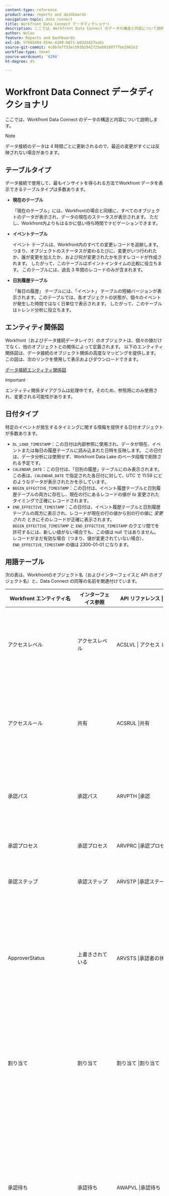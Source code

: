 ```yaml
---
content-type: reference
product-area: reports and dashboards
navigation-topic: data connect
title: Workfront Data Connect データディクショナリ
description: ここでは、Workfront Data Connect のデータの構造と内容について説明します。
author: Nolan
feature: Reports and Dashboards
exl-id: 57985404-554e-4289-b871-b02d3427aa5c
source-git-commit: 4c8b7e7f33ec593b2942725eb9160f7fbe2962e3
workflow-type: tm+mt
source-wordcount: '4294'
ht-degree: 4%

---
```


# Workfront Data Connect データディクショナリ

ここでは、Workfront Data Connect のデータの構造と内容について説明します。

>[!NOTE]
>
>データ接続のデータは 4 時間ごとに更新されるので、最近の変更がすぐには反映されない場合があります。

## テーブルタイプ

データ接続で使用して、最もインサイトを得られる方法でWorkfront データを表示できるテーブルタイプは多数あります。

* **現在のテーブル**

  「現在のテーブル」には、Workfrontの場合と同様に、すべてのオブジェクトのデータが表示され、データの現在のステータスが表示されます。 ただし、Workfront内よりもはるかに低い待ち時間でナビゲーションできます。

* **イベントテーブル**

  イベント テーブルは、Workfront内のすべての変更レコードを追跡します。つまり、オブジェクトのステータスが変わるたびに、変更がいつ行われたか、誰が変更を加えたか、および何が変更されたかを示すレコードが作成されます。 したがって、このテーブルはポイントインタイムの比較に役立ちます。 このテーブルには、過去 3 年間のレコードのみが含まれます。

* **日別履歴テーブル**

  「毎日の履歴」 テーブルには、「イベント」 テーブルの短縮バージョンが表示されます。このテーブルでは、各オブジェクトの状態が、個々のイベントが発生した時間ではなく日単位で表示されます。 したがって、このテーブルはトレンド分析に役立ちます。

<!-- Custom table -->

## エンティティ関係図

Workfront（およびデータ接続データレイク）のオブジェクトは、個々の値だけでなく、他のオブジェクトとの関係によって定義されます。 以下のエンティティ関係図は、データ接続のオブジェクト関係の高度なマッピングを提供します。 この図は、次のリンクを使用して表示およびダウンロードできます。

[データ接続エンティティ関係図](/help/quicksilver/reports-and-dashboards/data-lake/assets/Workfront-data-lake_entity-relationship-diagram.pdf)

>[!IMPORTANT]
>
>エンティティ関係ダイアグラムは処理中です。そのため、参照用にのみ使用され、変更される可能性があります。

## 日付タイプ

特定のイベントが発生するタイミングに関する情報を提供する日付オブジェクトが多数あります。

* `DL_LOAD_TIMESTAMP`：この日付は内部参照に使用され、データが現在、イベントまたは毎日の履歴テーブルに読み込まれた日時を反映します。 この日付は、データ分析には使用せず、Workfront Data Lake のベータ段階で削除される予定です。
* `CALENDAR_DATE`：この日付は、「日別の履歴」テーブルにのみ表示されます。 この表は、`CALENDAR_DATE` で指定された各日付に対して、UTC で 11:59 にどのようなデータが表示されたかを示しています。
* `BEGIN_EFFECTIVE_TIMESTAMP`：この日付は、イベント履歴テーブルと日別履歴テーブルの両方に存在し、現在の行にあるレコードの値が _to_ 変更されたタイミングで正確にレコードされます。
* `END_EFFECTIVE_TIMESTAMP`：この日付は、イベント履歴テーブルと日別履歴テーブルの両方に表示され、レコードが現在の行の値から別の行の値に _変更された_ ときにそのレコードが正確に表示されます。 `BEGIN_EFFECTIVE_TIMESTAMP` と `END_EFFECTIVE_TIMESTAMP` のクエリ間でを許可するには、新しい値がない場合でも、この値は null ではありません。 レコードがまだ有効な場合（つまり、値が変更されていない場合）、`END_EFFECTIVE_TIMESTAMP` の値は 2300-01-01 になります。

## 用語テーブル

次の表は、Workfrontのオブジェクト名（およびインターフェイスと API のオブジェクト名）と、Data Connect の同等の名前を関連付けています。

<table>
  <thead>
    <tr>
        <th>Workfront エンティティ名</th>
        <th>インターフェイス参照</th>
        <th>API リファレンス | ラベル</th>
        <th>Data Lake テーブル</th>
        <th>関係フィールド</th>
        <th>関係テーブルとフィールド</th>
    </tr>
  </thead>
  <tbody>
    <tr>
        <td>アクセスレベル</td>
        <td>アクセスレベル</td>
        <td>ACSLVL | アクセス レベル</td>
        <td>ACCESSLEVELS_CURRENT<br>ACCESSLEVELS_DAILY_HISTORY<br>ACCESSLEVELS_EVENT</td>
        <td>ACCESSLEVELID （self） <br>APPGLOBALID<br>LASTUPDATEDBYID<br>LEGACYACCESSLEVELID<br>OBJID<br>SYSID</td>
        <td>Self<br>Not 関係。内部アプリケーションの目的で使用されます <br>USER_CURRENT | USERID<br> 関係ではありません。内部アプリケーション目的で使用されます。<br>OBJCODE フィールドで識別されるオブジェクトの ID<br> 関係ではありません。内部アプリケーション目的で使用されます。</td>
    </tr>
    <tr>
        <td>アクセスルール</td>
        <td>共有</td>
        <td>ACSRUL |共有</td>
        <td>ACCESSRULES_CURRENT<br>ACCESSRULES_DAILY_HISTORY<br>ACCESSRULES_EVENT</td>
        <td>ACCESSORID <br>ACCESSRULEID （self） <br>ANCESTORID <br>LASTUPDATEDBYID <br>SECURITYOBJID <br>SYSID</td>
        <td>ACCESSOROBJCODE フィールドで識別されるオブジェクトの ID<br>Self<br>ANCESTOROBJCODE フィールドで識別されるオブジェクトの ID<br>USERS_CURRENT | USERID<br>SECURITYOBJCODE フィールドで識別されるオブジェクトの ID<br> リレーションシップではありません。内部アプリケーションの目的で使用されます</td>
    </tr>
    <tr>
        <td>承認パス</td>
        <td>承認パス</td>
        <td>ARVPTH |承認</td>
        <td>APPROVALPATHS_CURRENT<br>APPROVALPATHS_DAILY_HISTORY<br>APPROVALPATHS_EVENT</td>
        <td>APPROVALPATHID （セルフ） <br>APPROVALPROCESSID <br>ENTEREDBYID <br>GLOBALPATHID <br>LASTUPDATEDBYID <br>SYSID</td>
        <td>Self<br>APPROVALPROCESSES_CURRENT | APPROVALPROCESSID<br>USERS_CURRENT | USERID<br> 関係ではありません。内部アプリケーションの目的で使用されます <br>USERS_CURRENT | USERID<br> 関係ではありません。内部アプリケーションに使用されます</td>
    </tr>
    <tr>
        <td>承認プロセス</td>
        <td>承認プロセス</td>
        <td>ARVPRC |承認プロセス</td>
        <td>APPROVALPROCESSES_CURRENT<br>APPROVALPROCESSES_DAILY_HISTORY<br>APPROVALPROCESSES_EVENT</td>
        <td>APPROVALPROCESSID （self） <br>ENTEREDBYID <br>LASTUPDATEDBYID<br>SYSID</td>
        <td>Self<br>USERS_CURRENT | USERID<br>USERS_CURRENT | USERID<br> 関係ではありません。内部アプリケーションに使用されます</td>
    </tr>
    <tr>
        <td>承認ステップ</td>
        <td>承認ステップ</td>
        <td>ARVSTP |承認ステージ</td>
        <td>APPROVALSTEPS_CURRENT<br>APPROVALSTEPS_DAILY_HISTORY<br>APPROVALSTEPS_EVENT</td>
        <td>APPROVALPATHID <br>APPROVALSTEPID （self） <br>SYSID</td>
        <td>APPROVALPATHS_CURRENT | APPROVALPATHID<br>Self<br> 関係ではありません。内部適用のために使用されます</td>
    </tr>
    <tr>
        <td>ApproverStatus</td>
        <td>上書きされている</td>
        <td>ARVSTS |承認者の状態</td>
        <td>APPROVERSTATES_CURRENT<br>APPROVERSTATES_DAILY_HISTORY<br>APPROVERSTATES_EVENT</td>
        <td>APPROVERSTATUSID （self） <br>APPROVABLEOBJID<br>APPROVALSTEPID<br>APPROVEDBYID <br>DELEGATEUSERID<br>LASTUPDATEDBYID <br>OPTASKID<br>OVERRIDDENUSERID<br>PROJECTID<br>STEPAPPROVERID<br>SYSID<br>TASKID<br>WILDCARDUSERID</td>
        <td>Self<br>APPROVABLEOBJCODE フィールドで識別されるオブジェクト ID<br>APPROVALSTEPS_CURRENT | APPROVALSTEPID<br>USERS_CURRENT | ユーザー ID <br>USERS_CURRENT | USERID<br>USERS_CURRENT | ユーザー ID <br>OPTASKS_CURRENT | OPTASKID<br>USERS_CURRENT | USERID<br>PROJECTS_CURRENT | PROJECTID<br>USERS_CURRENT | USERID<br> 関係ではありません。内部アプリケーションの目的で使用されます <br>TASKS_CURRENT | TASKID<br>USERS_CURRENT | ユーザー ID</td>
    </tr>
    <tr>
        <td>割り当て</td>
        <td>割り当て</td>
        <td>割り当て |割り当て</td>
        <td>ASSIGNMENTS_CURRENT<br>ASSIGNMENTS_DAILY_HISTORY<br>ASSIGNMENTS_EVENT</td>
        <td>ASSIGNEDBYID<br>ASSIGNEDTOID<br>ASSIGNMENTID （self） <br>CATEGORYID<br>CLASSIFIERID<br>OPTASKID<br>PRIVATERATECARDID<br>PROJECTID<br>ROLEID<br>TASKID<br>TEAMID</td>
        <td>USER_CURRENT | USERID<br>USER_CURRENT | USERID<br>Self<br>CATEGORIES_CURRENT | CATEGORYID<br>Classifier テーブルは現在サポートされていません <br>OPTASK_CURRENT | OPTASKID<br>RATECARD_CURRENT | RATECARDID<br>PROJECT_CURRENT | PROJECTID<br>ROLE_CURRENT | ROLEID<br>TASK_CURRENT | TASKID<br>TEAM_CURRENT | TEAMID</td>
    </tr>
    <tr>
        <td>承認待ち</td>
        <td>承認待ち</td>
        <td>AWAPVL |承認待ち</td>
        <td>AWAITINGAPPROVALS_CURRENT<br>AWAITINGAPPROVALS_DAILY_HISTORY<br>AWAITINGAPPROVALS_EVENT</td>
        <td>ACCESSREQUESTID<br>APPROVABLEID <br>APPROVERID <br>AWAITINGAPPROVALID （self） <br>DOCUMENTID <br>DOCUMENTVERSIONID<br>OPTASKID <br>PROJECTID <br>ROLEID <br>SUBMITTEDBYID <br>SYSID<br>TASKID <br>TEAMID <br>TIMESHEETID<br>USERID</td>
        <td>アクセス要求テーブルは現在サポートされていません <br> リレーションシップではありません。内部アプリケーションの目的で使用されます <br>USERS_CURRENT | USERID<br>Self<br>DOCUMENTS_CURRENT | DOCUMENTID<br>DOCUMENTVERSIONS_CURRENT | DOCUMENTVERSIONID<br>OPTASKS_CURRENT | OPTASKID<br>PROJECTS_CURRENT | PROJECTID<br>ROLES_CURRENT | ROLEID<br>USERS_CURRENT | USERID<br> 関係ではありません。内部アプリケーションの目的で使用されます <br>TASKS_CURRENT | TASKID<br>TEAMS_CURRENT | TEAMID<br>TIMESHEETS_CURRENT | TIMESHEETID<br>USERS_CURRENT | ユーザー ID</td>
    </tr>
    <tr>
        <td>ベースライン</td>
        <td>ベースライン</td>
        <td>ブリン | ベースライン</td>
        <td>BASELINES_CURRENT<br>BASELINES_DAILY_HISTORY<br>BASELINES_EVENT</td>
        <td>BASELINEID （self） <br>EXCHANGERATEID <br>PROJECTID <br>SYSID</td>
        <td>Self<br>EXCHANGERATES_CURRENT | EXCHANGERATEID<br>PROJECTS_CURRENT | PROJECTID<br> 関係ではありません。内部適用のために使用されます</td>
    </tr>
    <tr>
        <td>ベースライン タスク</td>
        <td>ベースライン タスク</td>
        <td>BSTSK | ベースライン タスク</td>
        <td>BASELINETASKS_CURRENT<br>BASELINETASKS_DAILY_HISTORY<br>BASELINETASKS_EVENT</td>
        <td>BASELINEID<br>BASELINETASKID （self） <br>EXCHANGERATEID <br>PROJECTID <br>SYSID<br>TASKID</td>
        <td>BASELINES_CURRENT | BASELINEID<br>Self<br>EXCHANGERATES_CURRENT | EXCHANGERATEID<br>PROJECTS_CURRENT | PROJECTID<br> リレーションシップではありません。内部アプリケーションの目的で使用されます <br>TASKS_CURRENT | TASKID</td>
    </tr>
    <tr>
        <td>請求レート</td>
        <td>レートまたはレートの上書き</td>
        <td>率 |請求料率</td>
        <td>RATES_CURRENT<br>RATES_DAILY_HISTORY<br>RATES_EVENT</td>
        <td>ASSIGNMENTID<br>CLASSIFIERID<br>EXCHANGERATEID<br>NLBRCATEGORYID<br>NONLABORRESOURCEID<br>OBJID<br>PROJECTID<br>RATECARDID<br>RATEID （自己） <br>ROLEID<br>SOURCERATECARDID<br>SYSID<br>TEMPLATEID<br>USERID</td>
        <td>ASSIGNMENTS_CURRENT | ASSIGNMENTID<br>Classifier テーブルは現在サポートされていません <br>EXCHANGERATES_CURRENT | EXCHANGERATEID<br> 労力以外のリソース カテゴリ テーブルは現在サポートされていません <br>NONLABORRESOURCES_CURRENT | NONLABORRESOURCEID<br>OBJCODE フィールドで識別されるオブジェクトの ID<br>PROJECTS_CURRENT | PROJECTID <br>RATECARD_CURRENT | RATECARDID<br>Self<br>ROLES_CURRENT | ROLEID <br>RATECARD_CURRENT | RATECARDID <br> 関係ではありません。内部アプリケーション用に使用されます <br>TEMPLATES_CURRNT | TEMPLATEID<br>USERS_CURRENT | ユーザー ID</td>
    </tr>
    <tr>
        <td>請求記録</td>
        <td>請求記録</td>
        <td>請求書 |請求記録</td>
        <td>BILLINGRECORDS_CURRENT<br>BILLINGRECORDS_DAILY_HISTORY<br>BILLINGRECORDS_EVENT</td>
        <td>BILLINGRECORDID （self） <br>CATEGORYID<br>EXCHANGERATEID <br>INVOICEID <br>LASTUPDATEDBYID <br>PROJECTID <br>SYSID</td>
        <td>Self<br>CATEGORIES_CURRENT | CATEGORYID<br>EXCHANGERATES_CURRENT | EXCHANGERATEID <br> 請求書テーブルは現在サポートされていません <br>USERS_CURRENT | ユーザー ID <br>PROJECTS_CURRENT | PROJECTID   <br> 関係ではありません。内部適用目的で使用されます</td>
    </tr>
    <tr>
        <td>予約</td>
        <td>予約</td>
        <td>予約 |予約</td>
        <td>BOOKINGS_CURRENT<br>BOOKINGS_DAILY_HISTORY<br>BOOKINGS_EVENT</td>
        <td>BOOKINGID （self） <br>ENTEREDBYID<br>LASTUPDATEDBYID<br>NLBRCATEGORYID<br>NONLABORRESOURCEID<br>OBJID<br>PROJECTID<br>SYSID<br>TASKID<br>TEMPLATEID<br>TEMPLATETASKID<br>TOPOBJID</td>
        <td>Self<br>USERS_CURRENT | USERID<br>USERS_CURRENT | USERID<br> 労力以外のリソース カテゴリ テーブルは現在サポートされていません <br>NONLABORRESOURCES_CURRENT | NONLABORRESOURCEID<br>OBJOBJCODE フィールドで識別されるオブジェクトの ID<br>PROJECTS_CURRENT | PROJECTID <br> リレーションシップではありません。内部アプリケーションの目的で使用されます <br>TASKS_CURRENT | TASKID     <br>TEMPLATES_CURRENT | TEMPLATEID<br>TEMPLATETASKS_CURRENT | TEMPLATETASKID<br>TOPOBJCODE フィールドで識別されるオブジェクトの ID</td>
    </tr>
    <tr>
        <td>カテゴリ</td>
        <td>カスタムフォーム</td>
        <td>CTGY | カテゴリ</td>
        <td>CATEGORIES_CURRENT<br>CATEGORIES_DAILY_HISTORY<br>CATEGORIES_EVENT</td>
        <td>CATEGORYID （self） <br>ENTEREDBYID<br>GROUPID <br>LASTUPDATEDBYID <br>SYSID</td>
        <td>Self<br>USERS_CURRENT | USERID<br>GROUPS_CURRENT | GROUPID <br>USERS_CURRENT | USERID <br> 関係ではありません。内部アプリケーションに使用されます</td>
    </tr>
    <tr>
        <td>カテゴリパラメーター</td>
        <td>カスタムフォームフィールド</td>
        <td>CTGYPA | カテゴリパラメーター</td>
        <td>CATEGORIESPARAMETERS_CURRENT<br>CATEGORIESPARAMETERS_DAILY_HISTORY<br>CATEGORIESPARAMETERS_EVENT</td>
        <td>CATEGORIESPARAMETERID （self） <br>CATEGORYID<br>PARAMETERGROUPID<br>PARAMETERID    <br>SYSID</td>
        <td>Self<br>CATEGORIES_CURRENT | CATEGORYID<br> パラメーターグループ テーブルは現在サポートされていません <br>PARAMETERS_CURRENT | パラメーター ID    <br> 関係ではありません。内部適用目的で使用されます</td>
    </tr>
    <tr>
        <td>会社</td>
        <td>会社</td>
        <td>CMPY |会社</td>
        <td>COMPANIES_CURRENT<br>COMPANIES_DAILY_HISTORY<br>COMPANIES_EVENT</td>
        <td>CATEGORYID<br>COMPANYID （self） <br>ENTEREDBYID<br>GROUPID<br>LASTUPDATEDBYID<br>PRIVATERATECARDID<br>SYSID</td>
        <td>CATEGORIES_CURRENT | CATEGORYID<br>Self<br>USERS_CURRENT | ユーザー ID <br>GROUPS_CURRENT | GROUPID<br>USERS_CURRENT | ユーザー ID <br>RATECARD_CURRENT | RATECARDID<br> 関係ではありません。内部適用目的で使用されます</td>
    </tr>
    <tr>
        <td>カスタム四半期</td>
        <td>カスタム四半期</td>
        <td>CSTQRT |カスタム四半期</td>
        <td>CUSTOMQUARTERS_CURRENT<br>CUSTOMQUARTERS_DAILY_HISTORY<br>CUSTOMQUARTERS_EVENT</td>
        <td>CUSTOMQUARTERID （self） <br>SYSID</td>
        <td>自己 <br> 関係ではありません。内部申請のために使用されます</td>
    </tr>
    <tr>
        <td>CustomEnum</td>
        <td>条件、優先度、重要度、ステータス</td>
        <td>システム | カスタム列挙</td>
        <td>CUSTOMENUMS_CURRENT<br>CUSTOMENUMS_DAILY_HISTORY<br>CUSTOMENUMS_EVENT<br>* レコードのタイプは、「enumClass」プロパティを使用して識別されます。 必要なタイプは次のとおりです。<br>CONDITION_OPTASK<br>CONDITION_PROJ<br>CONDITION_TASK<br>PRIORITY_OPTASK<br>PRIORITY_PROJ<br>PRIORITY_TASK<br>SEVERITY_OPTASK<br>STATUS_OPTASK<br>STATUS_PROJ<br>STATUS_TASK</td>
        <td>ENTEREDBYID<br>GROUPID</td>
        <td>USER_CURRENT | USERID<br>GROUP_CURRENT | GROUPID</td>
    </tr>
    <tr>
        <td>ドキュメント</td>
        <td>ドキュメント</td>
        <td>DOCU | ドキュメント</td>
        <td>DOCUMENTS_CURRENT<br>DOCUMENTS_DAILY_HISTORY<br>DOCUMENTS_EVENT<br>DOCUMENTS_CUSTOM_VALUE_CURRENT<br>DOCUMENTS_CUSTOM_VALUE_DAILY_HISTORY<br>DOCUMENTS_CUSTOM_VALUE_EVENT</td>
        <td>CATEGORYID<br>CHECKEDOUTBYID<br>DOCUMENTID<br>DOCUMENTREQUESTID<br>EXCHANGERATEID<br>ITERATIONID<br>LASTNOTEID<br>LASTUPDATEDBYID<br>NOTEID<br>OBJID<br>OPTASKID<br>OWNERID<br>PORTFOLIID<br>PROGRAMID<br>PROJECTID<br>RELEASEVERSIONID<br>TASKID<br> TEMPLATEID<br>TEMPLATETASKID<br>TOPOBJID<br>USERID</td>
        <td>CATEGORIES_CURRENT | CATEGORYID<br>USER_CURRENT | USERID<br>Self<br>Document Request テーブルは現在サポートされていません <br>EXCHANGERATES_CURRENT | EXCHANGERATEID<br>ITERATIONS_CURRENT | ITERATIONID<br>NOTE_CURRENT | NOTEID<br>USER_CURRENT | USERID<br>NOTE_CURRENT | DOCOBJCODE 値 <br>OPTASK_CURRENT に応じた NOTEID<br>Varibale | OPTASKID<br>USER_CURRENT | ユーザー ID<br>PORTFOLIO_現在 | PORTFOLIOID<br>PROGRAM_CURRENT | PROGRAMID<br>PROJECT_CURRENT | PROJECTID<br>Release バージョン テーブルは現在サポートされていません <br>TASK_CURRENT | TASKID<br>TEMPLATES_CURRENT | TEMPLATEID<br>TEMPLATETASKS_CURRENT | TEMPLATETASKID<br>TOPOBJCODE value<br>USER_CURRENT に応じた変数 | ユーザー ID</td>
    </tr>
    <tr>
        <td>ドキュメントの承認</td>
        <td>ドキュメントの承認</td>
        <td>DOCAPL | ドキュメントの承認</td>
        <td>DOCAPPROVALS_CURRENT<br>DOCAPPROVALS_DAILY_HISTORY<br>DOCAPPROVALS_EVENT</td>
        <td>APPROVERID<br>DOCAPPROVALID （self） <br>DOCUMENTID<br>NOTEID<br>REQUESTORID<br>SYSID</td>
        <td>USERS_CURRENT | USERID <br>Self<br>DOCUMENTS_CURRENT | DOCUMENTID<br>NOTES_CURRENT | NOTEID<br>USERS_CURRENT | USERID <br> 関係ではありません。内部アプリケーションに使用されます</td>
    </tr>
    <tr>
        <td>ドキュメントフォルダー</td>
        <td>ドキュメントフォルダー</td>
        <td>DOCFLD | DocsFolder</td>
        <td>DOCFOLDERS_CURRENT<br>DOCFOLDERS_DAILY_HISTORY<br>DOCFOLDERS_EVENT</td>
        <td>DOCFOLDERID （self） <br>ENTEREDBYID<br>ISSUEID<br>ITERATIONID    <br>LINKEDFOLDERID<br>PARENTID<br>PORTFOLIIOID <br>PROGRAMID    <br>PROJECTID<br>SYSID<br>TASKID     <br>TEMPLATEID<br>TEMPLATETASKID<br>USERID</td>
        <td>Self<br>USERS_CURRENT | USERID<br>OPTASKS_CURRENT | OPTASKID<br>ITERATIONS_CURRENT | ITERATIONID<br>LINKEDFOLDERS_CURRENT | LINKEDFOLDERID<br>DOCFOLDERS_CURRENT | DOCFOLDERID<br>PORTFOLIO_現在 | ポートフォリオ ID <br>PROGRAM_CURRENT | PROGRAMID    <br>PROJECTS_CURRENT | PROJECTID <br> リレーションシップではありません。内部アプリケーションの目的で使用されます <br>TASKS_CURRENT | TASKID     <br>TEMPLATES_CURRENT | TEMPLATEID<br>TEMPLATETASKS_CURRENT | TEMPLATETASKID<br>USERS_CURRENT | ユーザー ID</td>
    </tr>
    <tr>
        <td>DocumentProvideMetadata</td>
        <td>ドキュメント提供メタデータ</td>
        <td>DOCMET | DocumentProviderMetadata</td>
        <td>DOCPROVIDERMETA_CURRENT<br>DOCPROVIDERMETA_DAILY_HISTORY<br>DOCPROVIDERMETA_EVENT</td>
        <td>DOCPROVIDERMETAID （self） <br>SYSID</td>
        <td>自己 <br> 関係ではありません。内部申請のために使用されます</td>
    </tr>
    <tr>
        <td>DocumentProvider</td>
        <td>ドキュメント プロバイダー</td>
        <td>DOCPRO | ドキュメント プロバイダー</td>
        <td>DOCPROVIDERS_CURRENT<br>DOCPROVIDERS_DAILY_HISTORY<br>DOCPROVIDERS_EVENT</td>
        <td>DOCPROVIDERCONFIGID<br>DOCPROVIDERID （self） <br>OWNERID    <br>SYSID</td>
        <td>DOCPROVIDERCONFIG_CURRENT | DOCPROVIDERCONFIGID<br>Self<br>USERS_CURRENT | ユーザー ID    <br> 関係ではありません。内部適用目的で使用されます</td>
    </tr>
    <tr>
        <td>DocumentProviderConfig</td>
        <td>ドキュメントプロバイダー設定</td>
        <td>DOCCFG | DocumentProviderConfig</td>
        <td>DOCPROVIDERCONFIG_CURRENT<br>DOCPROVIDERCONFIG_DAILY_HISTORY<br>DOCPROVIDERCONFIG_EVENT</td>
        <td>DOCPROVIDERCONFIGID （self） <br>SYSID</td>
        <td>自己 <br> 関係ではありません。内部申請のために使用されます</td>
    </tr>
    <tr>
        <td>DocumentVersion</td>
        <td>ドキュメントのバージョン</td>
        <td>DOCV | ドキュメント バージョン</td>
        <td>DOCUMENTVERSIONS_CURRENT<br>DOCUMENTVERSIONS_DAILY_HISTORY<br>DOCUMENTVERSIONS_EVENT</td>
        <td>DOCUMENTID<br>DOCUMENTPROVIDERID<br>DOCUMENTVERSIONID<br>ENTEREDBYID<br>EXTERNALSTORAGEID<br>PROOFAPPROVALSTATUSID<br>PROOFEDBYUSERID<br>PROOFID<br>PROOFOWNERID<br>PROOFSTAGEID</td>
        <td>DOCUMENT_CURRENT | DOCUMENTID<br>DOCPROVIDERS_CURRENT | DOCUMENTPROVIDERID<br>Self<br>USER_CURRENT | USERID<br>External ID<br>Proof Approval Status テーブルは現在サポートされていません <br>USER_CURRENT | USERID<br>Proof テーブルは現在サポートされていません <br>USER_CURRENT | USERID<br>Proof ステージ テーブルは現在サポートされていません</td>
    </tr>
    <tr>
        <td>為替レート</td>
        <td>為替レート</td>
        <td>EXRATE |為替相場</td>
        <td>EXCHANGERATES_CURRENT<br>EXCHANGERATES_DAILY_HISTORY<br>EXCHANGERATES_EVENT</td>
        <td>EXCHANGERATEID （self） <br>PROJECTID<br>SYSID <br>TEMPLATEID  </td>
        <td>Self<br>PROJECTS_CURRENT | PROJECTID <br> リレーションシップではありません。内部アプリケーション用に使用されます <br>TEMPLATES_CURRENT | TEMPLATEID  </td>
    </tr>
    <tr>
        <td>費用</td>
        <td>費用</td>
        <td>有効期限 |費用</td>
        <td>EXPENSES_CURRENT<br>EXPENSES_DAILY_HISTORY<br>EXPENSES_EVENT</td>
        <td>BILLINGRECORDID<br>CATEGORYID<br>ENTEREDBYID<br>EXCHANGERATEID<br>EXPENSEID （セルフ） <br>EXPENSETYPEID<br>LASTUPDATEDBYID<br>OBJID<br>PROJECTID<br>SYSID<br>TASKID<br>TEMPLATETASKID<br>TEMPLATETASKID<br>TOPOBJID</td>
        <td>BILLINGRECORDS_CURRENT | BILLINGRECORDID<br>CATEGORIES_CURRENT | CATEGORYID<br>USERS_CURRENT | USERID<br>EXCHANGERATES_CURRENT | EXCHANGERATEID <br>Self <br>EXPENSETYPES_CURRENT | EXPENSETTYPEID <br>USERS_CURRENT | USERID <br>OBJCODE フィールドで識別されるオブジェクトの ID <br>PROJECTS_CURRENT | PROJECTID <br> リレーションシップではありません。内部アプリケーションの目的で使用されます <br>TASKS_CURRENT | TASKID<br>TEMPLATES_CURRENT | TEMPLATEID<br>TEMPLATETASKS_CURRENT | TEMPLATETASKID<br>TOPOBJCODE フィールドで識別されるオブジェクトの ID</td>
    </tr>
    <tr>
        <td>費用タイプ</td>
        <td>費用タイプ</td>
        <td>EXPTYPE |費用タイプ</td>
        <td>EXPENSETYPES_CURRENT<br>EXPENSETYPES_DAILY_HISTORY<br>EXPENSETYPES_EVENT</td>
        <td>APPGLOBALID<br>EXPENSETYPEID （self） <br>OBJID <br>SYSID  </td>
        <td>関係ではありません。内部アプリケーション目的で使用されます <br>Self<br>OBJCODE フィールドで識別されるオブジェクトの ID<br> 関係ではありません。内部アプリケーション目的で使用されます  </td>
    </tr>
    <tr>
        <td>グループ</td>
        <td>グループ</td>
        <td>GROUP | グループ</td>
        <td>GROUPS_CURRENT<br>GROUPS_DAILY_HISTORY<br>GROUPS_EVENT</td>
        <td>BUSINESSLEADERID<br>CATEGORYID<br>ENTEREDBYID<br>GROUPID<br>LAYOUTTEMPLATEID<br>PARENTID<br>ROOTID<br>UITEMPLATEID</td>
        <td>USER_CURRENT | USERID<br>CATEGORIES_CURRENT | CATEGORYID<br>USER_CURRENT | USERID<br>Self<br>Layout テンプレート テーブルはサポートされません <br>GROUP_CURRENT | GROUPID<br>GROUP_CURRENT | GROUPID<br>UITEMPLATES_CURRENT | UITEMPLATEID</td>
    </tr>
    <tr>
        <td>時間</td>
        <td>時間</td>
        <td>時間 |時間</td>
        <td>HOURS_CURRENT<br>HOURS_DAILY_HISTORY<br>HOURS_EVENT</td>
        <td>APPROVEDBYID<br>BILLINGRECORDID<br>CATEGORYID<br>CLASSIFIERID<br>DUPID<br>EXCHANGERATEID<br>EXTERNALTIMESHEETID<br>HOURRID<br>HOURTYPEID<br>LASTUPDATEDBYID<br>OPTASKID<br>OWNERID<br>PROJECTID<br>PROJECTOVERHEADID<br>ROLEID<br>TASKID<br>TIMESHEETID 日</td>
        <td>USER_CURRENT | USERID<br>BILLINGRECORDS_CURRENT | BILLINGRECORDID<br>CATEGORIES_CURRENT | CATEGORYID<br>Classifier テーブルは現在サポートされていません <br> リレーションシップではありません。内部アプリケーションの目的で使用されます <br>EXCHANGERATES_CURRENT | EXCHANGERATEID<br>Workfrontのリレーションシップではありません。外部システムへの統合に使用されます <br>Self<br>HOURTYPE_CURRENT | HOURTYPEID<br>USER_CURRENT | USERID<br>OPTASK_CURRENT | OPTASKID<br>USER_CURRENT | USERID<br>PROJECT_CURRENT | PROJECTID<br> リレーションシップではありません。内部アプリケーション用に使用されます <br>ROLE_CURRENT | ROLEID<br>TASK_CURRENT | TASKID<br>TIMESHEET_CURRENT | TIMESHEETID</td>
    </tr>
    <tr>
        <td>時間タイプ</td>
        <td>時間タイプ</td>
        <td>時間 |時間タイプ</td>
        <td>HOURTYPES_CURRENT</td>
        <td>APPGLOBALID<br>HOURTYPEID<br>OBJID</td>
        <td>関係ではない。内部アプリケーション目的で使用 <br>Self<br> 関係ではない。内部アプリケーション目的で使用</td>
    </tr>
    <tr>
        <td>イテレーション</td>
        <td>イテレーション</td>
        <td>ITRN |反復</td>
        <td>ITERATIONS_CURRENT<br>ITERATIONS_DAILY_HISTORY<br>ITERATIONS_EVENT</td>
        <td>CATEGORYID<br>ENTEREDBYID<br>ITERATIONID （self） <br>LASTUPDATEDBYID<br>OWNERID<br>SYSID<br>TEAMID</td>
        <td>CATEGORIES_CURRENT | CATEGORYID<br>USERS_CURRENT | USERID <br>Self<br>USERS_CURRENT | ユーザー ID <br>USERS_CURRENT | USERID <br> 関係ではありません。内部アプリケーション目的で使用されます <br>TEAMS_CURRENT | TEAMID</td>
    </tr>
    <tr>
        <td>ジャーナルエントリ</td>
        <td>ジャーナルエントリ</td>
        <td>ジャングル |仕訳</td>
        <td>JOURNALENTRIES_CURRENT<br>JOURNALENTRIES_DAILY_HISTORY<br>JOURNALENTRIES_EVENT</td>
        <td>APPROVERSTATUSID<br>ASSIGNMENTID<br>AUDITRECORDID<br>BASELINEID<br>BILLINGRECORDID<br>COMPANYID<br>DOCUMENTSHAREID<br><br> EDITEDBYID<br>EXPENSEID<br>HOURID<br>INITIALIVEID<br>JOURNALENTRIEID （self） <br>OBJID<br>OPTASKID<br>PORTFOLIIOID<br>PROGRAMID<br> PROJECTID<br>SUBOBJID<br>SUBSCRIBEID<br><br> <br> <br> <br> <br> SYSID の TASKID で TEMPLATEID を使用する場合</td>
        <td>APPROVERSTATES_CURRENT | APPROVERSTATUSID<br>ASSIGNMENTS_CURRENT | ASSIGNMENTID<br> 監査レコードテーブルは現在サポートされていません <br>BASELINES_CURRENT | BASELINEID <br>BILLINGRECORDS_CURRENT | BILLINGRECORDID<br>COMPANIES_CURRENT | COMPANYID <br>DOCUMENTS_CURRENT | DOCUMENTID <br> ドキュメント共有テーブルは現在サポートされていません <br>USERS_CURRENT | USERID<br>EXPENSES_CURRENT | EXPENSEID<br>HOURS_CURRENT | HOURID<br>Initiative テーブルは現在サポートされていません <br>Self<br>OBJCODE フィールドで識別されるオブジェクトの ID<br>OPTASKS_CURRENT | OPTASKID<br>PORTFOLIO_現在 | PORTFOLIOID<br>PROGRAM_CURRENT | PROGRAMID<br>PROJECTS_CURRENT | PROJECTID <br>SUBOBJCODE フィールドで識別されるオブジェクトの ID<br>Subscribe テーブルは現在サポートされていません <br> リレーションシップではありません。内部アプリケーションの目的で使用されます <br>TASKS_CURRENT | TASKID<br>TEMPLATES_CURRENT | TEMPLATEID<br>TIMESHEETS_CURRENT | TIMESHEETID<br>TOPOBJCODE フィールドで識別されるオブジェクトの ID<br>USERS_CURRENT | ユーザー ID</td>
    </tr>
    <tr>
        <td>LinkedFolder</td>
        <td>LinkedFolder</td>
        <td>LNKFDR | LinkedFolder</td>
        <td>LINKEDFOLDERS_CURRENT<br>LINKEDFOLDERS_DAILY_HISTORY<br>LINKEDFOLDERS_EVENT</td>
        <td>DOCUMENTPROVIDERID<br>EXTERNALSTORAGEID<br>FOLDERID<br>LINKEDBYID<br>LINKEDFOLDERID （self） <br>SYSID</td>
        <td>DOCPROVIDERS_CURRENT | DOCPROVIDERID<br>External ID<br>DOCFOLDERS_CURRENT | DOCFOLDERID<br>USERS_CURRENT | USERID <br>Self<br>Not a relationship；内部アプリケーション目的で使用されます  </td>
    </tr>
    <tr>
        <td>マイルストーン</td>
        <td>マイルストーン</td>
        <td>マイル | マイルストーン</td>
        <td>MILESTONES_CURRENT<br>MILESTONES_DAILY_HISTORY<br>MILESTONES_EVENT</td>
        <td>LASTUPDATEDBYID<br>MILESTONEID<br>MILESTONEPATHID</td>
        <td>USER_CURRENT | USERID<br>Self<br>MILESTONEPATH_CURRENT | MILESTONEID</td>
    </tr>
    <tr>
        <td>MilestonePath</td>
        <td>マイルストーンパス</td>
        <td>MPATH | マイルストーン パス</td>
        <td>MILESTONEPATHS_CURRENT<br>MILESTONEPATHS_DAILY_HISTORY<br>MILESTONEPATHS_EVENT</td>
        <td>ENTEREDBYID<br>LASTUPDATEDBYID<br>MILESTONEPATHID</td>
        <td>USER_CURRENT | USERID<br>USER_CURRENT | USERID<br>Self</td>
    </tr>
    <tr>
        <td>NonLaborResource</td>
        <td>労力以外のリソース</td>
        <td>NLBR |労力以外のリソース</td>
        <td>NONLABORRESOURCES_CURRENT<br>NONLABORRESOURCES_DAILY_HISTORY<br>NONLABORRESOURCES_EVENT</td>
        <td>CATEGORYID<br>NONLABORRESOURCEID （self） <br>ENTEREDBYID<br>HOMEGROUPID<br>LASTUPDATEDBYID<br>NONLABORRESOURCECATEGORYID <br>SYSID  </td>
        <td>CATEGORIES_CURRENT | CATEGORYID<br>Self<br>USERS_CURRENT | ユーザー ID <br>GROUPS_CURRENT | GROUPID<br>USERS_CURRENT | USERID <br> 労力以外のリソース カテゴリ テーブルは現在サポートされていません <br> リレーションシップではありません。内部アプリケーション目的で使用されます    </td>
    </tr>
    <tr>
        <td>非稼働日</td>
        <td>スケジュールの例外</td>
        <td>非世界貿易型の |非稼働日</td>
        <td>NONWORKDAYS_CURRENT<br>NONWORKDAYS_DAILY_HISTORY<br>NONWORKDAYS_EVENT</td>
        <td>NONWORKDAYID （self） <br>OBJID <br>SCHEDULEID <br>SYSID <br>USERID  </td>
        <td>Self<br>OBJCODE フィールドで識別されるオブジェクトの ID<br>SCHEDULES_CURRENT | SCHEDULEID <br> 関係ではありません。内部アプリケーション用に使用されます <br>USERS_CURRENT | ユーザー ID  </td>
    </tr>
    <tr>
        <td>メモ</td>
        <td>メモ</td>
        <td>メモ |注意</td>
        <td>NOTES_CURRENT<br>NOTES_DAILY_HISTORY<br>NOTES_EVENT</td>
        <td>ATTACHDOCUMENTID<br>ATTACHOBJID<br>ATTACHOPTASKID<br>ATTACHWORKID<br>ATTACHWORKUSERID<br>AUDITRECORDID<br>COMPANYID<br>DOCUMENTID<br>EXTERNALSERVICEID<br>ITERATIONID<br>NOTEID<br>OBJID<br>OPTASKID<br>OWNERID<br>PARENTENDORSEMENTID<br>PARENTJOURNALENTRYID <br>PARENTNOTEID<br>PORTFOLIOID<br>PROGRAMID<br>PROJECTID<br><br> <br> <br> <br> <br> <br> <br> <br> <br> PROOFACTIONID は PROOFID の RICHTEXTNOTEIDid に対して TEMPLATETASKID を実行します。</td>
        <td>DOCUMENT_CURRENT | DOCUMENTID<br>ATTACHOBJCODE<br>OPTASK_CURRENT に応じた変数 | OPTASKID<br>WORKITEMS_CURRENT<br>USER_CURRENT | USERID<br> 監査レコードテーブルは現在サポートされていません <br>COMPANIES_CURRENT | COMPANYID <br>DOCUMENT_CURRENT | DOCUMENTID<br>Workfrontの関係ではありません。外部システムへの統合に使用されます <br>ITERATIONS_CURRENT | ITERATIONID<br>Self<br>NOTEOBJCODE<br>OPTASK_CURRENT に応じた変数 | OPTASKID<br>USER_CURRENT | USERID<br>Endorsement テーブルは現在サポートされていません <br>JOURNALENTRIES_CURRENT | JOURNALENTRYID<br>NOTE_CURRENT | NOTEID<br>PORTFOLIO_現在 | PORTFOLIOID<br>PROGRAM_CURRENT | PROGRAMID<br>PROJECT_CURRENT | PROJECTID<br>Proof Action テーブルは現在サポートされていません <br>Proof テーブルは現在サポートされていません <br>RESERVEDTEXTNOTES_CURRENT | RICHTEXTNOTEID<br>TASK_CURRENT | TASKID<br>TEMPLATES_CURRENT | TEMPLATEID<br>TEMPLATETASKS_CURRENT | TEMPLATETASKID<br>NOTE_CURRENT | NOTEID<br>TIMESHEET_CURRENT | TOPOBJCODE<br>USER<br>CURRENT に応じた TIMESHEETID_Variable | ユーザー ID</td>
    </tr>
    <tr>
        <td>オブジェクトの統合</td>
        <td>オブジェクトの統合</td>
        <td>OBJECT | ObjectIntegration</td>
        <td>OBJECTINTEGRATION_CURRENT<br>OBJECTINTEGRATION_DAILY_HISTORY<br>OBJECTINTEGRATION_EVENT</td>
        <td>LINKEDOBJECTID<br>OBJECTINTEGRATIONID   （self） <br>OBJID <br>SYSID  </td>
        <td>LINKEDOBJECTCODE フィールドで特定されたオブジェクトの ID <br>Self<br>OBJCODE フィールドで特定されたオブジェクトの ID <br> 関係ではなく、内部アプリケーション目的で使用されます  </td>
    </tr>
    <tr>
        <td>オブジェクトカテゴリ</td>
        <td>オブジェクトカテゴリ</td>
        <td>OBJCAT | オブジェクト カテゴリ</td>
        <td>OBJECTSCATEGORIES_CURRENT<br>OBJECTSCATEGORIES_DAILY_HISTORY<br>OBJECTSCATEGORIES_EVENT</td>
        <td>CATEGORYID<br>OBJECTSCATEGORYID （self） <br>OBJID <br>SYSID  </td>
        <td>CATEGORIES_CURRENT | CATEGORYID<br>Self<br>OBJCODE フィールドで識別されるオブジェクトの ID<br> 関係ではありません。内部アプリケーション目的で使用されます  </td>
    </tr>
    <tr>
        <td>OpTask</td>
        <td>問題、要求</td>
        <td>OPTASK |問題</td>
        <td>OPTASKS_CURRENT<br>OPTASKS_DAILY_HISTORY<br>OPTASKS_EVENT<br>OPTASKS_CUSTOM_VALUE_CURRENT<br>OPTASKS_CUSTOM_VALUE_DAILY_HISTORY<br>OPTASKS_CUSTOM_VALUE_EVENT</td>
        <td>APPROVALPROCESSID<br>ASSIGNEDTOID<br>CATEGORYID<br>CURRENTAPPROVALSTEPID<br>ENTEREDBYID<br>EXCHANGERATEID<br>ITERATIONID<br>KANBANBOARDID<br>LASTCONDITIONNOTEID<br>LASTNOTEID<br>LASTUPDATEDBYID<br>OPTASKID<br>OWNERID<br>PROJECTID<br>QUEUEDEFID<br>EUEUEUID etopicid<br>RESOLVEOPTASKID<br>RESOLVEPROJECTID<br>RESOLVETASKID<br>RESOLVINGOBJID<br><br> <br> <br> <br> ROLEID は SOURCEOBJID です</td>
        <td>APPROVALPROCESSES_CURRENT | APPROVALPROCESSID<br>USER_CURRENT | USERID<br>CATEGORIES_CURRENT | CATEGORYID<br>APPROVALSTEPS_CURRENT | APPROVALSTEPID<br>USER_CURRENT | USERID<br>EXCHANGERATES_CURRENT | EXCHANGERATEID<br>ITERATIONS_CURRENT | ITERATIONID<br> かんばんボード テーブルは現在サポートされていません <br>NOTE_CURRENT | NOTEID<br>NOTE_CURRENT | NOTEID<br>USER_CURRENT | USERID<br>Self<br>USER_CURRENT | USERID<br>PROJECT_CURRENT | PROJECTID<br>Queue 定義テーブルはサポートされていません現在 <br> キュートピック テーブルはサポートされていません <br>OPTASK_CURRENT | OPTASKID<br>PROJECT_CURRENT | PROJECTID<br>TASK_CURRENT | RESOLVINGOBJCODE<br>ROLE<br>CURRENT に応じた TASKID_Variable | ROLEID<br>SOURCEOBJCODE_TASK<br>CURRENT に応じた変数 | TASKID<br>USER_CURRENT | USERID<br>TEAM_CURRENT | TEAMID</td>
    </tr>
    <tr>
        <td>パラメーター</td>
        <td>カスタムフィールド</td>
        <td>パラメーター | パラメーター</td>
        <td>PARAMETERS_CURRENT<br>PARAMETERS_DAILY_HISTORY<br>PARAMETERS_EVENT</td>
        <td>LASTUPDATEDBYID<br>PARAMETERFILTERID<br>PARAMETERID （自己） <br>SYSID  </td>
        <td>USERS_CURRENT | USERID<br> パラメーターフィルターテーブルは現在サポートされていません <br>Self<br> リレーションシップではありません。内部アプリケーション目的で使用されます  </td>
    </tr>
    <tr>
        <td>パラメーターオプション</td>
        <td>パラメーターオプション</td>
        <td>POPT | パラメーターオプション</td>
        <td>PARAMETEROPTIONS_CURRENT<br>PARAMETEROPTIONS_DAILY_HISTORY<br>PARAMETEROPTIONS_EVENT</td>
        <td>PARAMETERID<br>PARAMETEROPTIONID （self） <br>SYSID  </td>
        <td>PARAMETERS_CURRENT | PARAMETERID <br>Self <br> リレーションシップではありません。内部アプリケーションに使用されます  </td>
    </tr>
    <tr>
        <td>ポータル セクション</td>
        <td>レポート</td>
        <td>PTLSEC | レポート</td>
        <td>PORTALSECTIONS_CURRENT<br>PORTALSECTIONS_DAILY_HISTORY<br>PORTALSECTIONS_EVENT</td>
        <td>APPGLOBALID<br>ENTEREDBYID<br>FILTERID<br>GROUPBYID<br>LASTUPDATEDBYID<br>LASTVIEWEDBYID<br>OBJID<br>PORTALSECTIONID （自己） <br>PREFERENCEID<br>PUBLICRUNASUSERID<br>REPORTFOLDERID<br>RUNASUSERID<br>SCHEDULEDREPORTID<br>SYSID<br>VIEWID</td>
        <td>関係ではありません。内部アプリケーション用に使用されます <br>USERS_CURRENT | ユーザー ID <br>UIFILTERS_CURRENT | FILTERID<br>UIGROUPBYS_CURRENT | GROUPBYID<br>USERS_CURRENT | ユーザー ID <br>USERS_CURRENT | USERID <br>OBJOBJCODE フィールドで識別されるオブジェクトの ID<br>Self<br>PREFERENCES_CURRENT | PREFERENCEID<br>USERS_CURRENT | ユーザー ID <br>REPORTFOLDERS_CURRENT | REPORTFOLDERID<br>USERS_CURRENT | USERID <br> スケジュール済みレポート テーブルは現在サポートされていません <br> リレーションシップではありません。内部アプリケーションの目的で使用されます <br>UIVIEWS_CURRENT | VIEWID</td>
    </tr>
    <tr>
        <td>「ポータル」タブ</td>
        <td>ダッシュボード</td>
        <td>PTLTAB | ダッシュボード</td>
        <td>PORTALTABS_CURRENT<br>PORTALTABS_DAILY_HISTORY<br>PORTALTABS_EVENT</td>
        <td>DOCID<br>LASTUPDATEDBYID<br>PORTALPROFILEID<br>PORTALTABID （self） <br>SYSID<br>USERID</td>
        <td>関係ではありません。内部アプリケーション用に使用されます <br>USERS_CURRENT | USERID <br> ポータル プロファイル テーブルはサポートされません <br>Self<br>Not a relationship; used for internal application purposes <br>USERS_CURRENT | ユーザー ID  </td>
    </tr>
    <tr>
        <td>ポータルのタブセクション</td>
        <td>ダッシュボードセクション</td>
        <td>PRTBSC | [ ポータル ] タブ セクション</td>
        <td>PORTALTABSPORTALSECTIONS_CURRENT<br>PORTALTABSPORTALSECTIONS_DAILY_HISTORY<br>PORTALTABSPORTALSECTIONS_EVENT</td>
        <td>CALENDARPORTALSECTIONID<br>EXTERNALSECTIONID<br>INTERNALSECTIONID<br>PORTALSECTIONOBJID<br>PORTALTABID<br>PORTALTABSECTIONID （self） <br>SYSID</td>
        <td>カレンダーポータルセクションがサポートされていません現在 <br> 外部セクションテーブルはサポートされていません現在 <br>PORTALSECTIONS_CURRENT | PORTALSECTIONID <br>PORTALSECTIONOBJCODE フィールドで識別されるオブジェクトの ID<br>PORTALTABS_CURRENT | PORTALTABID<br>Self<br> 関係ではありません。内部アプリケーション目的で使用されます</td>
    </tr>
    <tr>
        <td>PortalSectionLastViewer</td>
        <td>最終閲覧者のレポート</td>
        <td>PLSLSV | PortalSectionLastViewer</td>
        <td>REPORTLASTVIEWERS_CURRENT<br>REPORTLASTVIEWERS_DAILY_HISTORY<br>REPORTLASTVIEWERS_EVENT</td>
        <td>REPORTID<br>REPORTLASTVIEWERID （self） <br>SYSID<br>VIEWERID</td>
        <td>PORTALSECTIONS_CURRENT | PORTALSECTIONID <br>REPORTLASTVIEWERID （self） <br> 関係ではありません。内部アプリケーションの目的で使用されます <br>USERS_CURRENT | ユーザー ID  </td>
    </tr>
    <tr>
        <td>ポートフォリオ</td>
        <td>ポートフォリオ</td>
        <td>ポート |Portfolio</td>
        <td>PORTFOLIO_現在 <br>PORTFOLIO_日別_履歴 <br>PORTFOLIO_イベント <br>PORTFOLIO_カスタム_値_現在 <br>PORTFOLIO_カスタム_値_日別_履歴 <br>PORTFOLIO_カスタム_値_イベント</td>
        <td>ALIGNMENTSCORECARDID<br>CATEGORYID<br>ENTEREDBYID<br>GROUPID<br>LASTUPDATEDBYID<br>OWNERID<br>PORTFOLIOID</td>
        <td>スコアカードテーブルは現在サポートされていません <br>CATEGORIES_CURRENT | CATEGORYID<br>USER_CURRENT | USERID<br>GROUP_CURRENT | GROUPID<br>USER_CURRENT | USERID<br>USER_CURRENT | USERID<br>Self</td>
    </tr>
    <tr>
        <td>設定</td>
        <td>表示，フィルター，グループ化，レポート定義</td>
        <td>PROSET |環境設定</td>
        <td>PREFERENCES_CURRENT<br>PREFERENCES_DAILY_HISTORY<br>PREFERENCES_EVENT</td>
        <td>APPGLOBALID<br>PREFERENCEID （self） <br>SYSID  </td>
        <td>関係ではない。内部アプリケーション目的で使用 <br>Self <br> 関係ではない。内部アプリケーション目的で使用  </td>
    </tr>
    <tr>
        <td>プログラム</td>
        <td>プログラム</td>
        <td>PRGM | プログラム</td>
        <td>PROGRAMS_CURRENT<br>PROGRAMS_DAILY_HISTORY<br>PROGRAMS_EVENT<br>PROGRAMS_CUSTOM_VALUE_CURRENT<br>PROGRAMS_CUSTOM_VALUE_DAILY_HISTORY<br>PROGRAMS_CUSTOM_VALUE_EVENT</td>
        <td>CATEGORYID<br>ENTEREDBYID<br>GROUPID<br>LASTUPDATEDBYID<br>OWNERID<br>PORTFOLIOID<br>PROGRAMID</td>
        <td>CATEGORIES_CURRENT | CATEGORYID<br>USER_CURRENT | USERID<br>GROUP_CURRENT | GROUPID<br>USER_CURRENT | USERID<br>USER_CURRENT | ユーザー ID<br>PORTFOLIO_現在 | PORTFOLIOID<br>Self</td>
    </tr>
    <tr>
        <td>プロジェクト</td>
        <td>プロジェクト</td>
        <td>見込み | プロジェクト</td>
        <td>PROJECTS_CURRENT<br>PROJECTS_DAILY_HISTORY<br>PROJECTS_EVENT<br>PROJECTS_CUSTOM_VALUE_CURRENT<br>PROJECTS_CUSTOM_VALUE_DAILY_HISTORY<br>PROJECTS_CUSTOM_VALUE_EVENT</td>
        <td>AEMNATIVEFOLDERTREESREFID<br>ALIGNMENTSCORECARDID<br>APPROVALPROCESSID<br>ATTACHEDARTECARDID<br>CATEGORYID<br>COMPANYID<br>CONVERTEDOPTASKID<br>CONVERTEDOPTASKORIGINATORID<br>CURRENTAPPROVALSTEPID<br>DELIVERABLESCORECARDID<br>ENTEREDBYID<br>GROUPID<br>LASTCONDITIONNOTEID<br>LASTID noteid<br>LASTUPDATEDBYID<br>MILESTONEPATHID<br>OWNERID<br>POPACCOUNTID<br>PORTFOLIIOID<br>PRIVATERATECARDID<br><br> <br> <br> <br> <br> <br> <br> <br> <br> PROGRAMID の PROGRAMIDID の QUEUEDEFID は QUEUEDEFID の ID で SUBMITTEDBYID の ID を持っています</td>
        <td>Workfrontの関係ではありません。外部のシステム <br> スコアカードテーブルへの統合に使用されます。現在、サポートされていません <br>APPROVALPROCESSES_CURRENT | APPROVALPROCESSID<br>RATECARD_CURRENT | RATECARDID<br>CATEGORIES_CURRENT | CATEGORYID<br>COMPANIES_CURRENT | COMPANYID <br>OPTASK_CURRENT | OPTASKID<br>USER_CURRENT | USERID<br>APPROVALSTEPS_CURRENT | APPROVALSTEPID<br>Scorecard テーブルは現在サポートされていません <br>USER_CURRENT | USERID<br>GROUP_CURRENT | GROUPID<br>NOTE_CURRENT | NOTEID<br>NOTE_CURRENT | NOTEID<br>USER_CURRENT | USERID<br>MILESTONEPATH_CURRENT | MILESTONEPATHID<br>USER_CURRENT | USERID<br>Pop アカウント テーブルは現在サポートされていません <br>PORTFOLIO_現在 | PORTFOLIOID<br>RATECARD_CURRENT | RATECARDID<br>PROGRAM_CURRENT | PROGRAMID<br>Self<br>Queue 定義テーブルは現在サポートされていません <br>OPTASK_CURRENT | OPTASKID<br>RESOURCEPOOLS_CURRENT | RESOURCEPOOLID<br>SCHEDULE_CURRENT | SCHEDULEID<br>USER_CURRENT | USERID<br>USER_CURRENT | USERID<br>TEAM_CURRENT | TEAMID<br>TEMPLATES_CURRENT | TEMPLATEID</td>
    </tr>
    <tr>
        <td>RateCard</td>
        <td>レートカード</td>
        <td>RTCRD |評価カード</td>
        <td>RATECARD_CURRENT<br>RATECARD_DAILY_HISTORY<br>RATECARD_EVENT</td>
        <td>CATEGORYID<br>ENTEREDBYID<br>LASTUPDATEDBYID<br>RATECARDID （self） <br>SECURITYROOTID <br>SOURCEID<br>SYSID</td>
        <td>CATEGORYID<br>USERS_CURRENT | ユーザー ID <br>USERS_CURRENT | ユーザー ID    <br>Self<br>SECURITYOBJCODE フィールドで識別されるオブジェクトの ID<br>SOURCEOBJCODE フィールドで識別されるオブジェクトの ID<br> リレーションシップではありません。内部アプリケーション目的で使用されます  </td>
    </tr>
    <tr>
        <td>報告書フォルダー</td>
        <td>報告書フォルダー</td>
        <td>RPTFDR |報告書フォルダー</td>
        <td>REPORTFOLDERS_CURRENT<br>REPORTFOLDERS_DAILY_HISTORY<br>REPORTFOLDERS_EVENT</td>
        <td>REPORTFOLDERID （self） <br>SYSID  </td>
        <td>自己 <br> 関係ではなく、内部適用目的で使用  </td>
    </tr>
    <tr>
        <td>予約時間</td>
        <td>（個人）休暇</td>
        <td>RESVT |休暇</td>
        <td>RESERVEDTIMES_CURRENT<br>RESERVEDTIMES_DAILY_HISTORY<br>RESERVEDTIMES_EVENT</td>
        <td>RESERVEDTIMEID （セルフ） <br>SYSID<br>TASKID<br>USERID  </td>
        <td>Self<br>Not 関係。内部アプリケーションの目的で使用されます <br>TASKS_CURRENT | TASKID<br>USERS_CURRENT | ユーザー ID  </td>
    </tr>
    <tr>
        <td>リソースプール</td>
        <td>リソースプール</td>
        <td>RSPL | リソース プール</td>
        <td>RSRCPOOLS_CURRENT<br>RSRCPOOLS_DAILY_HISTORY<br>RSRCPOOLS_EVENT</td>
        <td>ENTEREDBYID<br>LASTUPDATEDBYID <br>RESOURCEPOOLID （self） <br>SYSID  </td>
        <td>USERS_CURRENT | ユーザー ID <br>USERS_CURRENT | USERID <br>Self<br>Not a relationship；内部アプリケーション目的で使用されます  </td>
    </tr>
    <tr>
        <td>Rich Text メモ</td>
        <td>Rich Text メモ</td>
        <td>RHNOTE | Rich Text メモ</td>
        <td>RESERVEDTEXTNOTES_CURRENT<br>RESERVEDTEXTNOTES_DAILY_HISTORY<br>RESERVEDTEXTNOTES_EVENT</td>
        <td>RICHTEXTNOTEID （self） <br>SYSID  </td>
        <td>自己 <br> 関係ではなく、内部適用目的で使用  </td>
    </tr>
    <tr>
        <td>リッチテキストパラメーター値</td>
        <td>リッチテキストパラメーター値</td>
        <td>CHVAL | RichTextParameterValue</td>
        <td>RICHTEXTPARAMETERVALUES_CURRENT<br>RICHTEXTPARAMETERVALUES_DAILY_HISTORY<br>RICHTEXTPARAMETERVALUES_EVENT</td>
        <td>PARAMETERVALUEID<br>RICHTEXTPARAMETERVALUEID （self） <br>SYSID  </td>
        <td>パラメーター値テーブルは現在サポートされていません <br>Self <br> リレーションシップではありません。内部アプリケーション目的で使用されます  </td>
    </tr>
    <tr>
        <td>リスク</td>
        <td>リスク</td>
        <td>危険 |危険</td>
        <td>RISKS_CURRENT<br>RISKS_DAILY_HISTORY<br>RISKS_EVENT</td>
        <td>ENTEREDBYID<br>EXCHANGERATEID<br>LASTUPDATEDBYID<br>PROJECTID<br>RISKID （セルフ） <br>RISKTYPEID<br>SYSID<br>TEMPLATEID</td>
        <td>USERS_CURRENT | USERID<br>EXCHANGERATES_CURRENT | EXCHANGERATEID<br>USERS_CURRENT | ユーザー ID <br>PROJECTS_CURRENT | PROJECTID   <br>Self<br>RISKTYPES_CURRENT | RISKTYPEID<br> 関係ではありません。内部アプリケーションの目的で使用されます <br>TEMPLATES_CURRENT | TEMPLATEID</td>
    </tr>
    <tr>
        <td>リスクタイプ</td>
        <td>リスクタイプ</td>
        <td>RSKTYPE |危険タイプ</td>
        <td>RISKTYPES_CURRENT<br>RISKTYPES_DAILY_HISTORY<br>RISKTYPES_EVENT</td>
        <td>RISKTYPEID<br>SYSID</td>
        <td>自己 <br> 関係ではありません。内部申請のために使用されます</td>
    </tr>
    <tr>
        <td>役割</td>
        <td>担当業務</td>
        <td>役割 |担当業務</td>
        <td>ROLES_CURRENT<br>ROLES_DAILY_HISTORY<br>ROLES_EVENT</td>
        <td>ENTEREDBYID<br>LAYOUTTEMPLATEID<br>PRIVATERATECARDID<br>ROLEID<br>UITEMPLATEID</td>
        <td>USER_CURRENT | USERID<br> レイアウト テンプレート テーブルはサポートされません <br>RATECARD_CURRENT | RATECARDID<br>Self<br>UITEMPLATES_CURRENT |UITEMPLATEID</td>
    </tr>
    <tr>
        <td>スケジュール</td>
        <td>スケジュール</td>
        <td>SCHED | スケジュール</td>
        <td>SCHEDULES_CURRENT<br>SCHEDULES_DAILY_HISTORY<br>SCHEDULES_EVENT</td>
        <td>ENTEREDBYID<br>GROUPID<br>HOMEGROUPID<br>SCHEDULEID</td>
        <td>USER_CURRENT | USERID<br>GROUP_CURRENT | GROUPID<br>GROUP_CURRENT | GROUPID<br>Self</td>
    </tr>
    <tr>
        <td>ステップ承認者</td>
        <td>ステップ承認者</td>
        <td>SPAPVR |ステージ承認者</td>
        <td>STEPAPPROVERS_CURRENT<br>STEPAPPROVERS_DAILY_HISTORY<br>STEPAPPROVERS_EVENT</td>
        <td>APPROVALSTEPID<br>ROLEID<br>STEPAPPROVERID （self） <br>SYSID <br>TEAMID<br>USERID</td>
        <td>APPROVALSTEPS_CURRENT | APPROVALSTEPID<br>ROLES_CURRENT | ROLEID<br>Self<br> 関係ではありません。内部アプリケーションの目的で使用されます <br>TEAMS_CURRENT | TEAMID<br>USERS_CURRENT | ユーザー ID</td>
    </tr>
    <tr>
        <td>タスク</td>
        <td>タスク</td>
        <td>タスク | タスク</td>
        <td>TASKS_CURRENT<br>TASKS_DAILY_HISTORY<br>TASKS_EVENT<br>TASKS_CUSTOM_VALUE_CURRENT<br>TASKS_CUSTOM_VALUE_DAILY_HISTORY_TASKS<br>CUSTOM_VALUE_EVENT</td>
        <td>APPROVALPROCESSID<br>ASSIGNEDTOID<br>BILLINGRECORDID<br>CATEGORYID<br>CONVERTEDOPTASKID<br>CONVERTEDOPTASKORIGINATORID<br>CURRENTAPPROVALSTEPID<br>ENTEREDBYID<br>EXCHANGERATEID<br>GROUPID<br>ITERATIONID<br>KANBANBOARDID<br>LASTCONDITIONNOTEID<br>LASTUPDATEDBYID<br>LASTUPDATEDID <br>MILESTONEID<br>PARENTID<br>PROJECTID<br>RECURRENCERULEID<br>REJECTIONISSUEID<br><br> <br> <br> <br> <br> RESERVEDTIMEID は ROLEID です</td>
        <td>APPROVALPROCESSES_CURRENT | APPROVALPROCESSID<br>USER_CURRENT | USERID<br>BILLINGRECORDS_CURRENT | BILLINGRECORDID<br>CATEGORIES_CURRENT | CATEGORYID<br>OPTASK_CURRENT | OPTASKID<br>USER_CURRENT | USERID<br>APPROVALSTEPS_CURRENT | APPROVALSTEPID<br>USER_CURRENT | USERID<br>EXCHANGERATES_CURRENT | EXCHANGERATEID<br>GROUP_CURRENT | GROUPID<br>ITERATIONS_CURRENT | ITERATIONID<br> かんばんボード テーブルは現在サポートされていません <br>NOTE_CURRENT | NOTEID<br>NOTE_CURRENT | NOTEID<br>USER_CURRENT | USERID<br>MILESTONE_CURRENT | MILESTONEID<br>TASK_CURRENT | TASKID<br>PROJECT_CURRENT | PROJECTID<br>Recurrence Rule テーブルは現在サポートされていません <br>OPTASK_CURRENT | OPTASKID<br>RESERVEDTIMES_CURRENT | RESERVEDTIMEID<br>ROLE_CURRENT | ROLEID<br>USER_CURRENT | USERID<br>Self<br>TEAM_CURRENT | TEAMID<br>TEMPLATETASKS_CURRENT | TEMPLATETASKID</td>
    </tr>
    <tr>
        <td>タスクの先行タスク</td>
        <td>先行タスク</td>
        <td>先行 |先行タスク</td>
        <td>PREDECESSORS_CURRENT<br>PREDECESSORS_DAILY_HISTORY<br>PREDECESSORS_EVENT</td>
        <td>ID （self） <br>PREDECESSORID<br>SUCCESSORID <br>SYSID</td>
        <td>Self<br>TASKS_カレント | TASKID<br>TASKS_CURRENT | TASKID <br> リレーションシップではありません。内部アプリケーションに使用されます</td>
    </tr>
    <tr>
        <td>チーム</td>
        <td>チーム</td>
        <td>TEAMOB | チーム</td>
        <td>TEAMS_CURRENT<br>TEAMS_DAILY_HISTORY<br>TEAMS_EVENT</td>
        <td>ENTEREDBYID<br>GROUPID<br>LAYOUTTEMPLATEID<br>MYWORKVIEWID<br>OWNERID<br>REQUESTSVIEWID<br>SCHEDULEID<br>TEAMID<br>UITEMPLATEID</td>
        <td>USER_CURRENT | USERID<br>GROUP_CURRENT | GROUPID<br>Layout テンプレート テーブルはサポートされません <br>UIVIEWS_CURRENT | UIVIEWID<br>USER_CURRENT | USERID<br>UIVIEWS_CURRENT | UIVIEWID<br>SCHEDULE_CURRENT | SCHEDULEID<br>Self<br>UITEMPLATES_CURRENT |UITEMPLATEID</td>
    </tr>
    <tr>
        <td>チームメンバー</td>
        <td>その他のチーム、チームメンバー</td>
        <td>TEAMMB | チームメンバー</td>
        <td>TEAMMEMBERS_CURRENT<br>TEAMMEMBERS_DAILY_HISTORY<br>TEAMMEMBERS_EVENT</td>
        <td>SYSID <br>TEAMID<br>TEAMMEMBERID （self） <br>USERID</td>
        <td>関係ではありません。内部アプリケーション目的で使用されます <br>TEAMS_CURRENT | TEAMID<br>Self<br>USERS_CURRENT | ユーザー ID</td>
    </tr>
    <tr>
        <td>TeamMemberRole</td>
        <td>チーム メンバーの役割</td>
        <td>チーム | チーム メンバーの役割</td>
        <td>TEAMMEMBERROLES_CURRENT<br>TEAMMEMBERROLES_DAILY_HISTORY<br>TEAMMEMBERROLES_EVENT</td>
        <td>ROLEID <br>TEAMID<br>TEAMMEMBERROLEID （self） <br>USERID</td>
        <td>ROLES_CURRENT | ROLEID <br>TEAMS_CURRENT | TEAMID<br>Self<br>USERS_CURRENT | ユーザー ID</td>
    </tr>
    <tr>
        <td>テンプレート</td>
        <td>テンプレート</td>
        <td>テンプレ | テンプレート</td>
        <td>TEMPLATES_CURRENT<br>TEMPLATES_DAILY_HISTORY<br>TEMPLATES_EVENT</td>
        <td>APPROVALPROCESSID<br>CATEGORYID<br>COMPANYID<br>DELIVERABLESCORECARDID<br>ENTEREDBYID<br>GROUPID<br>LASTNOTEID<br>LASTUPDATEDBYID<br>MILESTONEPATHID<br>OWNERID<br>PRIVATERATECARDID<br>PROGRAMID<br>QUEUEDEFID<br>SCHEDULEID<br>TEAMID<br>TEAMID<br>TEMPLATEID （セルフ）</td>
        <td>APPROVALPROCESSES_CURRENT | APPROVALPROCESSID<br>CATEGORIES_CURRENT | CATEGORYID<br>COMPANIES_CURRENT | COMPANYID   <br>DELIVERABLESCORECARDID <br>USERS_CURRENT | USERID<br>GROUPS_CURRENT | GROUPID<br>NOTES_CURRENT | NOTEID<br>USERS_CURRENT | USERID<br>MILESTONEPATH_CURRENT | MILESTONEPATHID <br>USERS_CURRENT | ユーザー ID <br>RATECARD_CURRENT | RATECARDID<br>PROGRAM_CURRENT | PROGRAMID<br>Queue 定義テーブルは現在サポートされていません <br>SCHEDULES_CURRENT | SCHEDULEID <br> 関係ではありません。内部アプリケーション用に使用されます <br>TEAMS_CURRENT | TEAMID<br>Self</td>
    </tr>
    <tr>
        <td>テンプレートの割り当て</td>
        <td>テンプレートの割り当て</td>
        <td>集計 | テンプレートの割り当て</td>
        <td>TEMPLATEASSIGNMENTS_CURRENT<br>TEMPLATEASSIGNMENTS_DAILY_HISTORY<br>TEMPLATEASSIGNMENTS_EVENT</td>
        <td>ASSIGNEDTOID<br>CATEGORYID<br>LASTUPDATEDBYID<br>OBJID<br>ROLEID<br>SYSID<br>TEAMID<br>TEAMTIMELINEABLEID<br>TEMPLATEASSIGNMENTID （self） <br>TEMPLATETASKID</td>
        <td>USERS_CURRENT | USERID<br>CATEGORIES_CURRENT | CATEGORYID<br>USERS_CURRENT | USERID<br>OBJCODE フィールドで識別されるオブジェクトの ID<br>ROLES_CURRENT | ROLEID<br> 関係ではありません。内部アプリケーション目的で使用されます <br>TEAMS_CURRENT | TEAMID<br>Team Timelineable テーブルは現在サポートされていません <br>Self<br>TEMPLATETASKS_CURRENT |TEMPLATETASKID</td>
    </tr>
    <tr>
        <td>テンプレートタスク</td>
        <td>テンプレートタスク</td>
        <td>TTSK | テンプレート タスク</td>
        <td>TEMPLATETASKS_CURRENT<br>TEMPLATETASKS_DAILY_HISTORY<br>TEMPLATETASKS_EVENT</td>
        <td>APPROVALPROCESSID<br>ASSIGNEDTOID<br>CATEGORYID<br>ENTEREDBYID<br>EXCHANGERATEID<br>LASTNOTEID<br>LASTUPDATEDBYID<br>MILESTONEID<br>PARENTID<br>RECURRENCERULEID<br>ROLEID<br>SYSID<br>TEAMID<br>TEAMELINEABLEID<br>TEMPLATEID<br>TEMPLATETTASKID （self）</td>
        <td>APPROVALPROCESSES_CURRENT | APPROVALPROCESSID<br>USERS_CURRENT | USERID<br>CATEGORIES_CURRENT | CATEGORYID<br>USERS_CURRENT | USERID<br>EXCHANGERATES_CURRENT | EXCHANGERATEID<br>NOTES_CURRENT | NOTEID<br>USERS_CURRENT | USERID<br>MILESTONE_CURRENT | MILESTONEID<br>TEMPLATETASKS_CURRENT |TEMPLATETASKID<br> 繰り返しルール テーブルは現在サポートされていません <br>ROLES_CURRENT | ROLEID<br> 関係ではありません。内部アプリケーション目的で使用されます <br>TEAMS_CURRENT | TEAMID<br>Team Timelineable テーブルは現在サポートされていません <br>TEMPLATES_CURRENT | TEMPLATEID<br>Self</td>
    </tr>
    <tr>
        <td>テンプレート タスクの先行タスク</td>
        <td>テンプレートの先行タスク</td>
        <td>TPRED |先行タスク</td>
        <td>TEMPLATEPREDECESSORS_CURRENT<br>TEMPLATEPREDECESSORS_DAILY_HISTORY<br>TEMPLATEPREDECESSORS_EVENT</td>
        <td>PREDECESSORID<br>SUCCESSORID<br>TEMPLATEPREDECESSORID （self） <br>SYSID</td>
        <td>TEMPLATETASKS_CURRENT |TEMPLATETASKID<br>TEMPLATETASKS_CURRENT |TEMPLATETASKID <br>Self<br> リレーションシップではありません。内部アプリケーションに使用されます</td>
    </tr>
    <tr>
        <td>タイムシート</td>
        <td>タイムシート</td>
        <td>テスト | タイムシート</td>
        <td>TIMESHEETS_CURRENT<br>TIMESHEETS_DAILY_HISTORY<br>TIMESHEETS_EVENT</td>
        <td>APPROVERID<br>LASTNOTEID<br>LASTUPDATEDBYID<br>TIMESHEETID<br>TIMESHEETPROFILEID<br>USERID</td>
        <td>USER_CURRENT | USERID<br>NOTE_CURRENT | NOTEID<br>USER_CURRENT | USERID<br>Self<br>TIMESHEETPROFILES_CURRENT | TIMESHEETPROFILEID<br>USER_CURRENT | ユーザー ID</td>
    </tr>
    <tr>
        <td>定期タイムシート</td>
        <td>定期タイムシート</td>
        <td>TSPRO |定期タイムシート</td>
        <td>TIMESHEETPROFILES_CURRENT<br>TIMESHEETPROFILES_DAILY_HISTORY<br>TIMESHEETPROFILES_EVENT</td>
        <td>APPROVERID<br>ENTEREDBYID <br>GROUPID<br>SYSID<br>TIMESHEETPROFILEID （自分自身）</td>
        <td>USERS_CURRENT | USERID<br>USERS_CURRENT | ユーザー ID <br>GROUPS_CURRENT | GROUPID<br> 関係ではありません。内部アプリケーション目的で使用されます <br> 自己</td>
    </tr>
    <tr>
        <td>UI フィルター</td>
        <td>フィルター</td>
        <td>UFT | フィルター</td>
        <td>UIFILTERS_CURRENT<br>UIFILTERS_DAILY_HISTORY<br>UIFILTERS_EVENT</td>
        <td>APPGLOBALID<br>ENTEREDBYID <br>LASTUPDATEDBYID <br>OBJID<br>PREFERENCEID<br>SYSID <br>UIFILTERID （セルフ）</td>
        <td>関係ではありません。内部アプリケーション目的で使用されます <br>USERS_CURRENT | ユーザー ID <br>USERS_CURRENT | USERID <br>OBJCODE フィールドで識別されるオブジェクトの ID<br>PREFERENCES_CURRENT | PREFERENCEID<br> 関係ではありません。内部アプリケーションの目的で使用されます <br>Self</td>
    </tr>
    <tr>
        <td>UI グループ化基準</td>
        <td>グループ化</td>
        <td>UIGB | グループ化</td>
        <td>UIGROUBYS_CURRENT<br>UIGROUBYS_DAILY_HISTORY<br>UIGROUBYS_EVENT</td>
        <td>ENTEREDBYID<br>GROUPID <br>LASTUPDATEDBYID <br>SYSID <br>UITEMPLATEID （self）</td>
        <td>USERS_CURRENT | USERID<br>GROUPS_CURRENT | GROUPID <br>USERS_CURRENT | USERID <br> 関係ではありません。内部アプリケーション目的で使用されます <br> 自己</td>
    </tr>
    <tr>
        <td>UI テンプレート</td>
        <td>レイアウトテンプレート</td>
        <td>UITMPL | レイアウトテンプレート</td>
        <td>UITEMPLATES_CURRENT<br>UITEMPLATES_DAILY_HISTORY<br>UITEMPLATES_EVENT</td>
        <td>APPGLOBALID<br>ENTEREDBYID <br>LASTUPDATEDBYID <br>OBJID<br>PREFERENCEID<br>SYSID <br>UIGROUPBYID （self）</td>
        <td>関係ではありません。内部アプリケーション目的で使用されます <br>USERS_CURRENT | ユーザー ID <br>USERS_CURRENT | USERID <br>OBJCODE フィールドで識別されるオブジェクトの ID<br>PREFERENCES_CURRENT | PREFERENCEID<br> 関係ではありません。内部アプリケーションの目的で使用されます <br>Self</td>
    </tr>
    <tr>
        <td>UI ビュー</td>
        <td>表示</td>
        <td>UIVIEW |表示</td>
        <td>UIVIEWS_CURRENT<br>UIVIEWS_DAILY_HISTORY<br>UIVIEWS_EVENT</td>
        <td>APPGLOBALID<br>ENTEREDBYID <br>LASTUPDATEDBYID <br>OBJID<br>PREFERENCEID<br>SYSID <br>UIVIEWID （self）</td>
        <td>関係ではありません。内部アプリケーション目的で使用されます <br>USERS_CURRENT | ユーザー ID <br>USERS_CURRENT | USERID <br>OBJCODE フィールドで識別されるオブジェクトの ID<br>PREFERENCES_CURRENT | PREFERENCEID<br> 関係ではありません。内部アプリケーションの目的で使用されます <br>Self</td>
    </tr>
    <tr>
        <td>ユーザー</td>
        <td>ユーザー</td>
        <td>ユーザー | ユーザー</td>
        <td>USERS_CURRENT<br>USERS_DAILY_HISTORY<br>USERS_EVENT<br>USERS_CUSTOM_VALUE_CURRENT<br>USERS_CUSTOM_VALUE_DAILY_HISTORY<br>USERS_CUSTOM_VALUE_EVENT</td>
        <td>ACCESSLEVELID<br>CATEGORYID<br>COMPANYID<br>DEFAULTHOURTYPEID<br>DELEGATIONTOID<br>EAUTHUSERID<br>ENTEREDBYID<br>HOMEGROUPID<br>HOMETEAMID<br>LASTENTEREDNOTEID<br>LASTUPDATEDBYID<br>LATESTUPDATENOTEID<br>LAYOUTTEMPLATEID<br>MANAGERID<br>PORTALPROFILEID<br><br> PREFUIID PRIVATERATECARDID<br>RESOURCEPOOLID<br>ROLEID<br>SCHEDULEID<br><br> <br> <br> TIMESHEETPROFILEID は UITEMPLATEID の UUMUSERID</td>
        <td>ACCESSLEVEL_CURRENT |ACCESSLEVELID<br>CATEGORIES_CURRENT | CATEGORYID<br>COMPANIES_CURRENT | COMPANYID <br>HOURTYPE_CURRENT | HOURTYPEID<br>USER_CURRENT | USERID<br> 関係ではありません。内部アプリケーションの目的で使用されます <br>USER_CURRENT | USERID<br>GROUP_CURRENT | GROUPID<br>TEAM_CURRENT | TEAMID<br>NOTE_CURRENT | NOTEID<br>USER_CURRENT | USERID<br>NOTE_CURRENT | NOTEID<br> レイアウト テンプレート テーブルはサポートされません <br>USER_CURRENT | USERID<br> ポータル プロファイル テーブルはサポートされません <br> リレーションシップではありません。内部アプリケーション用に使用されます <br>RATECARD_CURRENT | RATECARDID<br>RESOURCEPOOLS_CURRENT | RESOURCEPOOLID<br>ROLE_CURRENT | ROLEID<br>SCHEDULE_CURRENT | SCHEDULEID<br>TIMESHEETPROFILES_CURRENT | TIMESHEETPROFILEID<br>UITEMPLATES_CURRENT |UITEMPLATEID<br>Self<br> リレーションシップではありません。内部アプリケーションに使用されます</td>
    </tr>
    <tr>
        <td>ユーザーの委任</td>
        <td>ユーザーの委任</td>
        <td>USRDEL | ユーザーの委任</td>
        <td>USERDELEGATIONS_CURRENT<br>USERDELEGATIONS_DAILY_HISTORY<br>USERDELEGATIONS_EVENT</td>
        <td>FROMUSERID<br>SYSID <br>TOUSERID <br>USERDELEGATIONID （self）</td>
        <td>USERS_CURRENT | USERID<br> 関係ではありません。内部アプリケーション用に使用されます <br>USERS_CURRENT | USERID <br>Self</td>
    </tr>
    <tr>
        <td>ユーザー グループ</td>
        <td>その他のグループ</td>
        <td>USRGPS | ユーザーグループ</td>
        <td>USERSGROUPS_CURRENT<br>USERSGROUPS_DAILY_HISTORY<br>USERSGROUPS_EVENT</td>
        <td>GROUPID <br>SYSID<br>USERID <br>USERSGROUPID （自分自身）</td>
        <td>GROUPS_CURRENT | GROUPID <br> 関係ではありません。内部アプリケーション目的で使用されます <br>USERS_CURRENT | USERID <br>Self</td>
    </tr>
    <tr>
        <td>ユーザーの役割</td>
        <td>その他の役割</td>
        <td>USRROL | ユーザーの役割</td>
        <td>USERSROLES_CURRENT<br>USERSROLES_DAILY_HISTORY<br>USERSROLES_EVENT</td>
        <td>ROLEID <br>SYSID<br>USERID    <br>USERROLESETID<br>USERSROLEID （self）</td>
        <td>ROLES_CURRENT | ROLEID <br> 関係ではありません。内部アプリケーション目的で使用されます <br>USERS_CURRENT | ユーザー ID    <br>USERROLESET_CURRENT | USERROLESETID<br>Self</td>
    </tr>
    <tr>
        <td>UserPrefValue</td>
        <td>UserPrefValue</td>
        <td>USERPF | ユーザー設定</td>
        <td>USERPREFVALUES_CURRENT<br>USERPREFVALUES_DAILY_HISTORY<br>USERPREFVALUES_EVENT</td>
        <td>SYSID    <br>USERID <br>USERPREFVALUEID （self）</td>
        <td>関係ではありません。内部アプリケーション目的で使用されます <br>USERS_CURRENT | ユーザー ID    <br> セルフ</td>
    </tr>
    <tr>
        <td>UserRoleSet</td>
        <td>UserRoleSet</td>
        <td>URSET | UserRoleSet</td>
        <td>USERROLESET_CURRENT<br>USERROLESET_DAILY_HISTORY<br>USERROLESET_EVENT</td>
        <td>PRIMARYROLEID <br>SYSID<br>USERID    <br>USERROLESETID （self）</td>
        <td>ROLES_CURRENT | ROLEID <br> 関係ではありません。内部アプリケーション目的で使用されます <br>USERS_CURRENT | USERID <br>Self</td>
    </tr>
    <tr>
        <td>UsersDecisions</td>
        <td>ユーザーの決定</td>
        <td>USRDEC | ユーザーの決定</td>
        <td>USERSDECISIONS_CURRENT<br>USERSDECISIONS_DAILY_HISTORY<br>USERSDECISIONS_EVENT</td>
        <td>USERDECISIONID （self） <br>SYSID <br>USERID  </td>
        <td>自己 <br> 関係ではありません。内部アプリケーションの目的で使用されます <br>USERS_CURRENT | ユーザー ID </td>
    </tr>
    <tr>
        <td>作業項目</td>
        <td>作業アイテム</td>
        <td>WRKIM |作業項目</td>
        <td>WORKITEMS_CURRENT<br>WORKITEMS_DAILY_HISTORY<br>WORKITEMS_EVENT</td>
        <td>ASSIGNMENTID <br>OBJID<br>OPTASKID    <br>PROJECTID <br>SYSID<br>TASKID    <br>USERID <br>WORKITEMID （self）</td>
        <td>ASSIGNMENTS_CURRENT | ASSIGNMENTID <br>OBJOBJCODE フィールドで識別されるオブジェクトの ID<br>OPTASK_CURRENT | OPTASKID    <br>PROJECTS_CURRENT | PROJECTID <br> リレーションシップではありません。内部アプリケーションの目的で使用されます <br>TASKS_CURRENT | TASKID    <br>USERS_CURRENT | ユーザー ID    <br> セルフ </td>
    </tr>
  </tbody>
</table>
